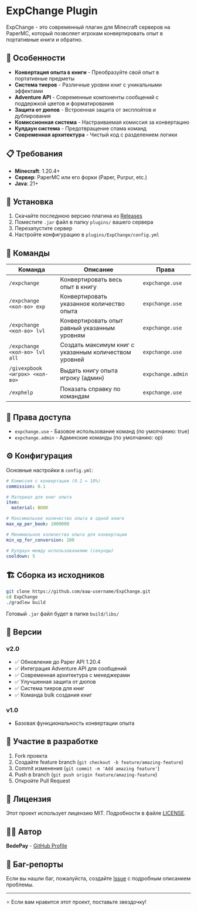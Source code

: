 # ExpChange Plugin

ExpChange - это современный плагин для Minecraft серверов на PaperMC, который позволяет игрокам конвертировать опыт в портативные книги и обратно.

## 🎯 Особенности

- **Конвертация опыта в книги** - Преобразуйте свой опыт в портативные предметы
- **Система тиеров** - Различные уровни книг с уникальными эффектами  
- **Adventure API** - Современные компоненты сообщений с поддержкой цветов и форматирования
- **Защита от дюпов** - Встроенная защита от эксплойтов и дублирования
- **Комиссионная система** - Настраиваемая комиссия за конвертацию
- **Кулдаун система** - Предотвращение спама команд
- **Современная архитектура** - Чистый код с разделением логики

## 📋 Требования

- **Minecraft**: 1.20.4+
- **Сервер**: PaperMC или его форки (Paper, Purpur, etc.)
- **Java**: 21+

## 🔧 Установка

1. Скачайте последнюю версию плагина из [Releases](../../releases)
2. Поместите `.jar` файл в папку `plugins/` вашего сервера
3. Перезапустите сервер
4. Настройте конфигурацию в `plugins/ExpChange/config.yml`

## 📝 Команды

| Команда | Описание | Права |
|---------|----------|--------|
| `/expchange` | Конвертировать весь опыт в книгу | `expchange.use` |
| `/expchange <кол-во> exp` | Конвертировать указанное количество опыта | `expchange.use` |
| `/expchange <кол-во> lvl` | Конвертировать опыт равный указанным уровням | `expchange.use` |
| `/expchange <кол-во> lvl all` | Создать максимум книг с указанным количеством уровней | `expchange.use` |
| `/givexpbook <игрок> <кол-во>` | Выдать книгу опыта игроку (админ) | `expchange.admin` |
| `/exphelp` | Показать справку по командам | `expchange.use` |

## 🔑 Права доступа

- `expchange.use` - Базовое использование команд (по умолчанию: true)
- `expchange.admin` - Админские команды (по умолчанию: op)

## ⚙️ Конфигурация

Основные настройки в `config.yml`:

```yaml
# Комиссия с конвертации (0.1 = 10%)
commission: 0.1

# Материал для книг опыта
item:
  material: BOOK

# Максимальное количество опыта в одной книге
max_xp_per_book: 1000000

# Минимальное количество опыта для конвертации
min_xp_for_conversion: 100

# Кулдаун между использованиями (секунды)
cooldown: 5
```

## 🏗️ Сборка из исходников

```bash
git clone https://github.com/ваш-username/ExpChange.git
cd ExpChange
./gradlew build
```

Готовый `.jar` файл будет в папке `build/libs/`

## 🔄 Версии

### v2.0
- ✅ Обновление до Paper API 1.20.4
- ✅ Интеграция Adventure API для сообщений
- ✅ Современная архитектура с менеджерами
- ✅ Улучшенная защита от дюпов
- ✅ Система тиеров для книг
- ✅ Команда bulk создания книг

### v1.0
- Базовая функциональность конвертации опыта

## 🤝 Участие в разработке

1. Fork проекта
2. Создайте feature branch (`git checkout -b feature/amazing-feature`)
3. Commit изменения (`git commit -m 'Add amazing feature'`)
4. Push в branch (`git push origin feature/amazing-feature`)
5. Откройте Pull Request

## 📄 Лицензия

Этот проект использует лицензию MIT. Подробности в файле [LICENSE](LICENSE).

## 👨‍💻 Автор

**BedePay** - [GitHub Profile](https://github.com/ваш-username)

## 🐛 Баг-репорты

Если вы нашли баг, пожалуйста, создайте [Issue](../../issues) с подробным описанием проблемы.

---

⭐ Если вам нравится этот проект, поставьте звездочку!
